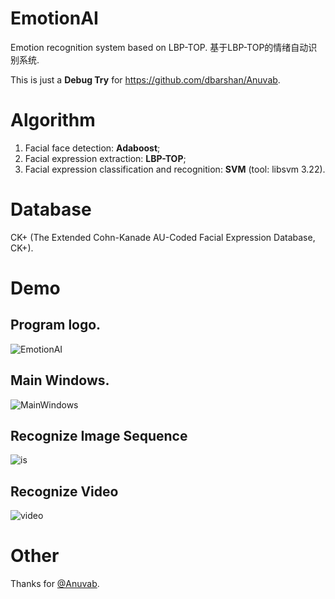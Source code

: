 # EmotionAI
Emotion recognition system based on LBP-TOP. 基于LBP-TOP的情绪自动识别系统.

This is just a **Debug Try** for https://github.com/dbarshan/Anuvab.

# Algorithm

1. Facial face detection: **Adaboost**;
2. Facial expression extraction: **LBP-TOP**;
3. Facial expression classification and recognition: **SVM** (tool: libsvm 3.22).

# Database

CK+ (The Extended Cohn-Kanade AU-Coded Facial Expression Database, CK+).

# Demo

## Program logo.

![EmotionAI](https://github.com/Guguant/EmotionAI/blob/master/picture/run.png)

## Main Windows.

![MainWindows](https://github.com/Guguant/EmotionAI/blob/master/picture/lbptop.PNG)

## Recognize Image Sequence

![is](https://github.com/Guguant/EmotionAI/blob/master/picture/demo1.gif)

## Recognize Video

![video](https://github.com/Guguant/EmotionAI/blob/master/picture/demo1.gif)

# Other

Thanks for [@Anuvab](https://github.com/dbarshan/Anuvab).
